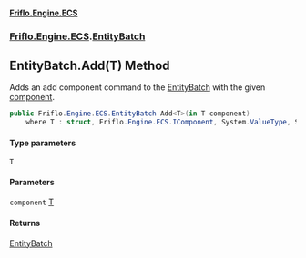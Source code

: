 #### [Friflo.Engine.ECS](index.md#'index')
### [Friflo.Engine.ECS](Friflo.Engine.ECS.md#'Friflo.Engine.ECS').[EntityBatch](EntityBatch.md#'Friflo.Engine.ECS.EntityBatch')

## EntityBatch.Add<T>(T) Method

Adds an add component command to the [EntityBatch](EntityBatch.md#'Friflo.Engine.ECS.EntityBatch') with the given [component](EntityBatch.Add_T_(T).md#Friflo.Engine.ECS.EntityBatch.Add_T_(T).component#'Friflo.Engine.ECS.EntityBatch.Add<T>(T).component').

```csharp
public Friflo.Engine.ECS.EntityBatch Add<T>(in T component)
    where T : struct, Friflo.Engine.ECS.IComponent, System.ValueType, System.ValueType;
```
#### Type parameters

<a name='Friflo.Engine.ECS.EntityBatch.Add_T_(T).T'></a>

`T`
#### Parameters

<a name='Friflo.Engine.ECS.EntityBatch.Add_T_(T).component'></a>

`component` [T](EntityBatch.Add_T_(T).md#Friflo.Engine.ECS.EntityBatch.Add_T_(T).T#'Friflo.Engine.ECS.EntityBatch.Add<T>(T).T')

#### Returns
[EntityBatch](EntityBatch.md#'Friflo.Engine.ECS.EntityBatch')